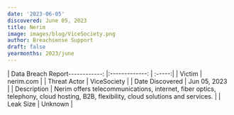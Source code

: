 ```yaml
---
date: '2023-06-05'
discovered: June 05, 2023
title: Nerim
image: images/blog/ViceSociety.png
author: Breachsense Support
draft: false
yearmonths: 2023/june
---
```


| Data Breach Report------------:     |:-------------:    | :-----:|
| Victim      | nerim.com      | 
| Threat Actor      | ViceSociety      | 
| Date Discovered      | Jun 05, 2023      | 
| Description      | Nerim offers telecommunications, internet, fiber optics, telephony, cloud hosting, B2B, flexibility, cloud solutions and services.      | 
| Leak Size      | Unknown      | 

